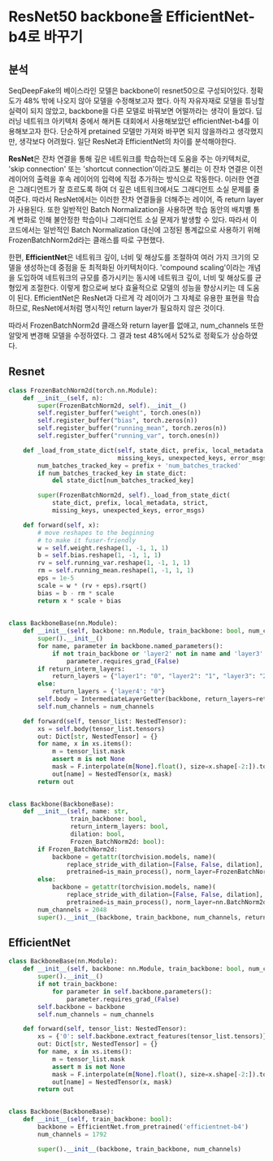 # ResNet50 backbone을 EfficientNet-b4로 바꾸기

## 분석
SeqDeepFake의 베이스라인 모델은 backbone이 resnet50으로 구성되어있다. 
정확도가 48% 밖에 나오지 않아 모델을 수정해보고자 했다.
아직 자유자재로 모델을 튜닝할 실력이 되지 않았고, backbone을 다른 모델로 바꿔보면 어떨까라는 생각이 들었다.
딥러닝 네트워크 아키텍처 중에서 해커톤 대회에서 사용해보았던 efficientNet-b4를 이용해보고자 한다.
단순하게 pretained 모델만 가져와 바꾸면 되지 않을까라고 생각했지만, 생각보다 어려웠다.
일단 ResNet과 EfficientNet의 차이를 분석해야한다.

**ResNet**은 잔차 연결을 통해 깊은 네트워크를 학습하는데 도움을 주는 아키텍처로, 'skip connection' 또는 'shortcut connection'이라고도 불리는 이 잔차 연결은 이전 레이어의 출력을 후속 레이어의 입력에 직접 추가하는 방식으로 작동한다.
이러한 연결은 그래디언트가 잘 흐르도록 하여 더 깊은 네트워크에서도 그래디언트 소실 문제를 줄여준다.
따라서 ResNet에서는 이러한 잔차 연결들을 더해주는 레이어, 즉 return layer가 사용된다.
또한 일반적인 Batch Normalization을 사용하면 학습 동안의 배치별 통계 변화로 인해 불안정한 학습이나 그래디언트 소실 문제가 발생할 수 있다.
따라서 이 코드에서는 일반적인 Batch Normalization 대신에 고정된 통계값으로 사용하기 위해 FrozenBatchNorm2d라는 클래스를 따로 구현했다.

한편, **EfficientNet**은 네트워크 깊이, 너비 및 해상도를 조절하여 여러 가지 크기의 모델을 생성하는데 중점을 둔 최적화된 아키텍처이다.
'compound scaling'이라는 개념을 도입하여 네트워크의 규모를 증가시키는 동시에 네트워크 깊이, 너비 및 해상도를 균형있게 조절한다. 
이렇게 함으로써 보다 효율적으로 모델의 성능을 향상시키는 데 도움이 된다. 
EfficientNet은 ResNet과 다르게 각 레이어가 그 자체로 유용한 표현을 학습하므로, ResNet에서처럼 명시적인 return layer가 필요하지 않은 것이다.

따라서 FrozenBatchNorm2d 클래스와 return layer를 없애고, num_channels 또한 알맞게 변경해 모델을 수정하였다. 그 결과 test 48%에서 52%로 정확도가 상승하였다.

## Resnet
```python
class FrozenBatchNorm2d(torch.nn.Module):
    def __init__(self, n):
        super(FrozenBatchNorm2d, self).__init__()
        self.register_buffer("weight", torch.ones(n))
        self.register_buffer("bias", torch.zeros(n))
        self.register_buffer("running_mean", torch.zeros(n))
        self.register_buffer("running_var", torch.ones(n))

    def _load_from_state_dict(self, state_dict, prefix, local_metadata, strict,
                              missing_keys, unexpected_keys, error_msgs):
        num_batches_tracked_key = prefix + 'num_batches_tracked'
        if num_batches_tracked_key in state_dict:
            del state_dict[num_batches_tracked_key]

        super(FrozenBatchNorm2d, self)._load_from_state_dict(
            state_dict, prefix, local_metadata, strict,
            missing_keys, unexpected_keys, error_msgs)

    def forward(self, x):
        # move reshapes to the beginning
        # to make it fuser-friendly
        w = self.weight.reshape(1, -1, 1, 1)
        b = self.bias.reshape(1, -1, 1, 1)
        rv = self.running_var.reshape(1, -1, 1, 1)
        rm = self.running_mean.reshape(1, -1, 1, 1)
        eps = 1e-5
        scale = w * (rv + eps).rsqrt()
        bias = b - rm * scale
        return x * scale + bias
    
    
class BackboneBase(nn.Module):
    def __init__(self, backbone: nn.Module, train_backbone: bool, num_channels: int, return_interm_layers: bool):
        super().__init__()
        for name, parameter in backbone.named_parameters():
            if not train_backbone or 'layer2' not in name and 'layer3' not in name and 'layer4' not in name:
                parameter.requires_grad_(False)
        if return_interm_layers:
            return_layers = {"layer1": "0", "layer2": "1", "layer3": "2", "layer4": "3"}
        else:
            return_layers = {'layer4': "0"}
        self.body = IntermediateLayerGetter(backbone, return_layers=return_layers)
        self.num_channels = num_channels

    def forward(self, tensor_list: NestedTensor):
        xs = self.body(tensor_list.tensors)
        out: Dict[str, NestedTensor] = {}
        for name, x in xs.items():
            m = tensor_list.mask
            assert m is not None
            mask = F.interpolate(m[None].float(), size=x.shape[-2:]).to(torch.bool)[0]
            out[name] = NestedTensor(x, mask)
        return out

    
class Backbone(BackboneBase):
    def __init__(self, name: str,
                 train_backbone: bool,
                 return_interm_layers: bool,
                 dilation: bool,
                 Frozen_BatchNorm2d: bool):
        if Frozen_BatchNorm2d:
            backbone = getattr(torchvision.models, name)(
                replace_stride_with_dilation=[False, False, dilation],
                pretrained=is_main_process(), norm_layer=FrozenBatchNorm2d)
        else:
            backbone = getattr(torchvision.models, name)(
                replace_stride_with_dilation=[False, False, dilation],
                pretrained=is_main_process(), norm_layer=nn.BatchNorm2d)
        num_channels = 2048
        super().__init__(backbone, train_backbone, num_channels, return_interm_layers)


```

## EfficientNet
```python
class BackboneBase(nn.Module):
    def __init__(self, backbone: nn.Module, train_backbone: bool, num_channels: int):
        super().__init__()
        if not train_backbone:
            for parameter in self.backbone.parameters():
                parameter.requires_grad_(False)
        self.backbone = backbone
        self.num_channels = num_channels

    def forward(self, tensor_list: NestedTensor):
        xs = {'0': self.backbone.extract_features(tensor_list.tensors)}
        out: Dict[str, NestedTensor] = {}
        for name, x in xs.items():
            m = tensor_list.mask
            assert m is not None
            mask = F.interpolate(m[None].float(), size=x.shape[-2:]).to(torch.bool)[0]
            out[name] = NestedTensor(x, mask)
        return out

    
class Backbone(BackboneBase):
    def __init__(self, train_backbone: bool):
        backbone = EfficientNet.from_pretrained('efficientnet-b4')
        num_channels = 1792

        super().__init__(backbone, train_backbone, num_channels)
```
